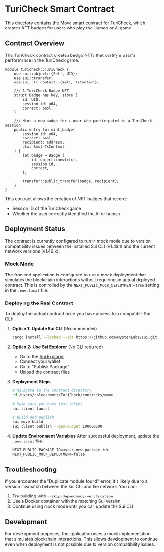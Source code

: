 # TuriCheck Smart Contract

This directory contains the Move smart contract for TuriCheck, which creates NFT badges for users who play the Human or AI game.

## Contract Overview

The TuriCheck contract creates badge NFTs that certify a user's performance in the TuriCheck game:

```move
module turicheck::TuriCheck {
    use sui::object::{Self, UID};
    use sui::transfer;
    use sui::tx_context::{Self, TxContext};
    
    /// A TuriCheck Badge NFT
    struct Badge has key, store {
        id: UID,
        session_id: u64,
        correct: bool,
    }
    
    /// Mint a new badge for a user who participated in a TuriCheck session
    public entry fun mint_badge(
        session_id: u64,
        correct: bool,
        recipient: address,
        ctx: &mut TxContext
    ) {
        let badge = Badge {
            id: object::new(ctx),
            session_id,
            correct,
        };
        
        transfer::public_transfer(badge, recipient);
    }
}
```

This contract allows the creation of NFT badges that record:
- Session ID of the TuriCheck game
- Whether the user correctly identified the AI or human

## Deployment Status

The contract is currently configured to run in mock mode due to version compatibility issues between the installed Sui CLI (v1.48.1) and the current network versions (v1.49.x).

### Mock Mode

The frontend application is configured to use a mock deployment that simulates the blockchain interactions without requiring an actual deployed contract. This is controlled by the `NEXT_PUBLIC_MOCK_DEPLOYMENT=true` setting in the `.env.local` file.

### Deploying the Real Contract

To deploy the actual contract once you have access to a compatible Sui CLI:

1. **Option 1: Update Sui CLI** (Recommended)
   ```bash
   cargo install --locked --git https://github.com/MystenLabs/sui.git --branch main sui
   ```

2. **Option 2: Use Sui Explorer** (No CLI required)
   - Go to the [Sui Explorer](https://explorer.sui.io/)
   - Connect your wallet
   - Go to "Publish Package"
   - Upload the contract files

3. **Deployment Steps**
   ```bash
   # Navigate to the contract directory
   cd /Users/coledermott/TuriCheck/contracts/move
   
   # Make sure you have test tokens
   sui client faucet
   
   # Build and publish
   sui move build
   sui client publish --gas-budget 100000000
   ```

4. **Update Environment Variables**
   After successful deployment, update the `.env.local` file:
   ```
   NEXT_PUBLIC_PACKAGE_ID=<your-new-package-id>
   NEXT_PUBLIC_MOCK_DEPLOYMENT=false
   ```

## Troubleshooting

If you encounter the "Duplicate module found" error, it's likely due to a version mismatch between the Sui CLI and the network. You can:

1. Try building with `--skip-dependency-verification`
2. Use a Docker container with the matching Sui version
3. Continue using mock mode until you can update the Sui CLI

## Development

For development purposes, the application uses a mock implementation that simulates blockchain interactions. This allows development to continue even when deployment is not possible due to version compatibility issues.